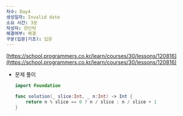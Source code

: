 ```yaml
---
차수: Day4
생성일자: Invalid date
소요 시간: 3분
작성자: 한인탁
해결여부: 해결
구분(입문|기초): 입문
---
```

[https://school.programmers.co.kr/learn/courses/30/lessons/120816](https://school.programmers.co.kr/learn/courses/30/lessons/120816)

  

- 문제 풀이
    
    ```Swift
    import Foundation
    
    func solution(_ slice:Int, _ n:Int) -> Int {
        return n % slice == 0 ? n / slice : n / slice + 1
    }
    ```